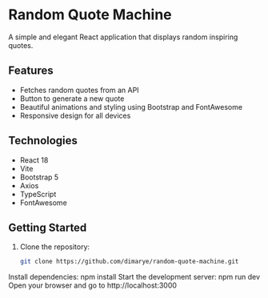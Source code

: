 # Random Quote Machine

A simple and elegant React application that displays random inspiring quotes.

## Features

- Fetches random quotes from an API  
- Button to generate a new quote  
- Beautiful animations and styling using Bootstrap and FontAwesome  
- Responsive design for all devices  

## Technologies

- React 18  
- Vite  
- Bootstrap 5  
- Axios  
- TypeScript  
- FontAwesome  

## Getting Started

1. Clone the repository:  
   ```bash
   git clone https://github.com/dimarye/random-quote-machine.git
Install dependencies:
npm install
Start the development server:
npm run dev
Open your browser and go to http://localhost:3000

